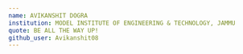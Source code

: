 ```yaml
---
name: AVIKANSHIT DOGRA
institution: MODEL INSTITUTE OF ENGINEERING & TECHNOLOGY, JAMMU
quote: BE ALL THE WAY UP!
github_user: Avikanshit08
---
```

